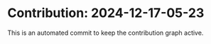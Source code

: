 # Contribution: 2024-12-17-05-23
This is an automated commit to keep the contribution graph active.
